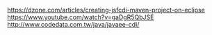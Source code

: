 https://dzone.com/articles/creating-jsfcdi-maven-project-on-eclipse
https://www.youtube.com/watch?v=gaDgR5QbJSE
http://www.codedata.com.tw/java/javaee-cdi/
